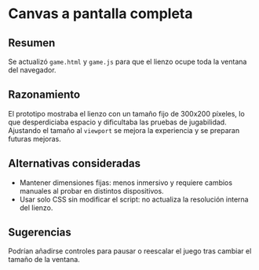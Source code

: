 # Canvas a pantalla completa

## Resumen
Se actualizó `game.html` y `game.js` para que el lienzo ocupe toda la ventana del navegador.

## Razonamiento
El prototipo mostraba el lienzo con un tamaño fijo de 300x200 píxeles, lo que desperdiciaba espacio y dificultaba las pruebas de jugabilidad. Ajustando el tamaño al `viewport` se mejora la experiencia y se preparan futuras mejoras.

## Alternativas consideradas
- Mantener dimensiones fijas: menos inmersivo y requiere cambios manuales al probar en distintos dispositivos.
- Usar solo CSS sin modificar el script: no actualiza la resolución interna del lienzo.

## Sugerencias
Podrían añadirse controles para pausar o reescalar el juego tras cambiar el tamaño de la ventana.

